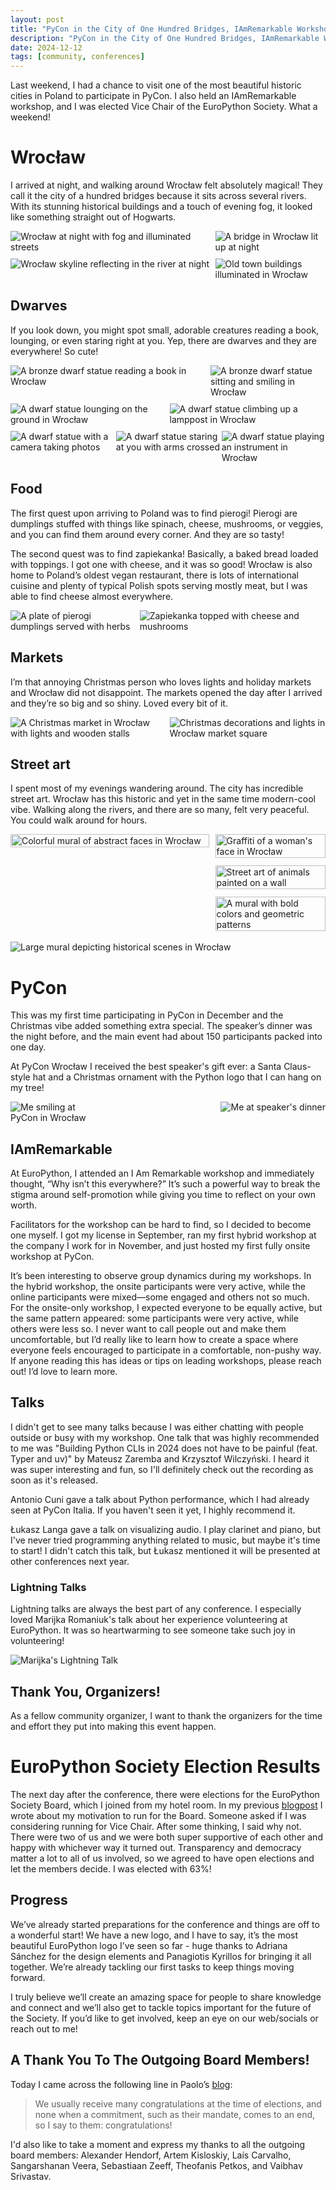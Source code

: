```yaml
---
layout: post
title: "PyCon in the City of One Hundred Bridges, IAmRemarkable Workshop, and EPS Election Results"
description: "PyCon in the City of One Hundred Bridges, IAmRemarkable Workshop, and EPS Election Results"
date: 2024-12-12
tags: [community, conferences]
---
```

Last weekend, I had a chance to visit one of the most beautiful historic cities in Poland to participate in PyCon. I also held an IAmRemarkable workshop, and I was elected Vice Chair of the EuroPython Society. What a weekend!

# Wrocław
I arrived at night, and walking around Wrocław felt absolutely magical! They call it the city of a hundred bridges because it sits across several rivers. With its stunning historical buildings and a touch of evening fog, it looked like something straight out of Hogwarts.

<style>
  .image-row {
    display: flex;
    justify-content: space-between;
    margin-bottom: 10px; /* Adjust spacing between rows */
  }

  .image-row img {
    height: auto;
  }
</style>

<div class="image-row">
  <img src="./images/posts/pycon-wro/city-night2.jpg" alt="Wrocław at night with fog and illuminated streets" style="max-width: 64%;">
  <img src="./images/posts/pycon-wro/city-night4.jpg" alt="A bridge in Wrocław lit up at night" style="max-width: 35%;">
</div>

<div class="image-row">
  <img src="./images/posts/pycon-wro/city-night5.jpg" alt="Wrocław skyline reflecting in the river at night" style="max-width: 64%;">
  <img src="./images/posts/pycon-wro/city-night.jpg" alt="Old town buildings illuminated in Wrocław" style="max-width: 35%;">
</div>


## Dwarves
If you look down, you might spot small, adorable creatures reading a book, lounging, or even staring right at you. Yep, there are dwarves and they are everywhere! So cute! 

<div class="image-row">
  <img src="./images/posts/pycon-wro/dwarf7.jpg" alt="A bronze dwarf statue reading a book in Wrocław" style="max-width: 62.5%; height: auto;">
  <img src="./images/posts/pycon-wro/dwarf2.jpg" alt="A bronze dwarf statue sitting and smiling in Wrocław" style="max-width: 36.5%; height: auto;">
</div>

<div class="image-row">
  <img src="./images/posts/pycon-wro/dwarf6.jpg" alt="A dwarf statue lounging on the ground in Wrocław" style="max-width: 49.5%; height: auto;">
  <img src="./images/posts/pycon-wro/dwarf1.jpg" alt="A dwarf statue climbing up a lamppost in Wrocław" style="max-width: 49.5%; height: auto;">
</div>

<div class="image-row">
  <img src="./images/posts/pycon-wro/dwarf4.jpg" alt="A dwarf statue with a camera taking photos" style="max-width: 33%; height: auto;">
  <img src="./images/posts/pycon-wro/dwarf3.jpg" alt="A dwarf statue staring at you with arms crossed" style="max-width: 33%; height: auto;">
  <img src="./images/posts/pycon-wro/dwarf5.jpg" alt="A dwarf statue playing an instrument in Wrocław" style="max-width: 33%; height: auto;">
</div>


## Food
The first quest upon arriving to Poland was to find pierogi! Pierogi are dumplings stuffed with things like spinach, cheese, mushrooms, or veggies, and you can find them around every corner. And they are so tasty!

The second quest was to find zapiekanka! Basically, a baked bread loaded with toppings. I got one with cheese, and it was so good! Wrocław is also home to Poland’s oldest vegan restaurant, there is lots of international cuisine and plenty of typical Polish spots serving mostly meat, but I was able to find cheese almost everywhere. 

<div style="display: flex; justify-content: space-between;">
  <img src="./images/posts/pycon-wro/food2.jpg" alt="A plate of pierogi dumplings served with herbs" style="max-width: 40%; height: auto;">
  <img src="./images/posts/pycon-wro/food3.jpg" alt="Zapiekanka topped with cheese and mushrooms" style="max-width: 59%; height: auto;">
</div>

## Markets
I’m that annoying Christmas person who loves lights and holiday markets and Wrocław did not disappoint. The markets opened the day after I arrived and they’re so big and so shiny. Loved every bit of it.

<div style="display: flex; justify-content: space-between;">
  <img src="./images/posts/pycon-wro/markets.jpg" alt="A Christmas market in Wrocław with lights and wooden stalls" style="max-width: 49.5%; height: auto;">
  <img src="./images/posts/pycon-wro/markets2.jpg" alt="Christmas decorations and lights in Wrocław market square" style="max-width: 49.5%; height: auto;">
</div>

## Street art
I spent most of my evenings wandering around. The city has incredible street art. Wrocław has this historic and yet in the same time modern-cool vibe. Walking along the rivers, and there are so many, felt very peaceful. You could walk around for hours.

<div style="display: flex; justify-content: space-between; align-items: flex-start;">
  <!-- First Image on the Left -->
  <div style="flex: 0.9; margin-right: 10px;">
    <img src="./images/posts/pycon-wro/art4.jpg" alt="Colorful mural of abstract faces in Wrocław" style="width: 100%; height: auto;">
  </div>

  <!-- Three Images Stacked on the Right -->
  <div style="display: flex; flex-direction: column; gap: 12px; flex: 0.5;">
    <img src="./images/posts/pycon-wro/art.jpg" alt="Graffiti of a woman's face in Wrocław" style="width: 100%; height: auto;">
    <img src="./images/posts/pycon-wro/art2.jpg" alt="Street art of animals painted on a wall" style="width: 100%; height: auto;">
    <img src="./images/posts/pycon-wro/art3.jpg" alt="A mural with bold colors and geometric patterns" style="width: 100%; height: auto;">
  </div>
</div>

<br>

<div style="display: flex; justify-content: space-between;">
  <img src="./images/posts/pycon-wro/art5.jpg" alt="Large mural depicting historical scenes in Wrocław" style="max-width: 99%; height: auto;">
</div>

# PyCon 
This was my first time participating in PyCon in December and the Christmas vibe added something extra special. The speaker’s dinner was the night before, and the main event had about 150 participants packed into one day. 

At PyCon Wrocław I received the best speaker's gift ever: a Santa Claus-style hat and a Christmas ornament with the Python logo that I can hang on my tree!

<div style="display: flex; justify-content: space-between;">
  <img src="./images/posts/pycon-wro/me2.jpg" alt="Me smiling at PyCon in Wrocław" style="max-width: 30%; height: auto;">
  <img src="./images/posts/pycon-wro/speakersdinner.jpg" alt="Me at speaker's dinner" style="max-width: 69%; height: auto;">
</div>

## IAmRemarkable
At EuroPython, I attended an I Am Remarkable workshop and immediately thought, “Why isn’t this everywhere?” It’s such a powerful way to break the stigma around self-promotion while giving you time to reflect on your own worth.

Facilitators for the workshop can be hard to find, so I decided to become one myself. I got my license in September, ran my first hybrid workshop at the company I work for in November, and just hosted my first fully onsite workshop at PyCon.


It’s been interesting to observe group dynamics during my workshops. In the hybrid workshop, the onsite participants were very active, while the online participants were mixed—some engaged and others not so much. For the onsite-only workshop, I expected everyone to be equally active, but the same pattern appeared: some participants were very active, while others were less so. I never want to call people out and make them uncomfortable, but I’d really like to learn how to create a space where everyone feels encouraged to participate in a comfortable, non-pushy way. If anyone reading this has ideas or tips on leading workshops, please reach out! I’d love to learn more.

## Talks 
I didn't get to see many talks because I was either chatting with people outside or busy with my workshop. One talk that was highly recommended to me was "Building Python CLIs in 2024 does not have to be painful (feat. Typer and uv)" by Mateusz Zaremba and Krzysztof Wilczyński. I heard it was super interesting and fun, so I'll definitely check out the recording as soon as it's released.

Antonio Cuni gave a talk about Python performance, which I had already seen at PyCon Italia. If you haven't seen it yet, I highly recommend it.

Łukasz Langa gave a talk on visualizing audio. I play clarinet and piano, but I've never tried programming anything related to music, but maybe it's time to start! I didn't catch this talk, but Łukasz mentioned it will be presented at other conferences next year.

### Lightning Talks
Lightning talks are always the best part of any conference. I especially loved Marijka Romaniuk's talk about her experience volunteering at EuroPython. It was so heartwarming to see someone take such joy in volunteering!

<img src="./images/posts/pycon-wro/lt.jpg" alt="Marijka's Lightning Talk" style="max-width: 50%; height: auto;">

## Thank You, Organizers! 
As a fellow community organizer, I want to thank the organizers for the time and effort they put into making this event happen.

# EuroPython Society Election Results
The next day after the conference, there were elections for the EuroPython Society Board, which I joined from my hotel room. In my previous [blogpost](https://clytaemnestra.github.io/tech-blog/eps-elections) I wrote about my motivation to run for the Board. Someone asked if I was considering running for Vice Chair. After some thinking, I said why not. There were two of us and we were both super supportive of each other and happy with whichever way it turned out. Transparency and democracy matter a lot to all of us involved, so we agreed to have open elections and let the members decide. I was elected with 63%!

## Progress
We’ve already started preparations for the conference and things are off to a wonderful start! We have a new logo, and I have to say, it’s the most beautiful EuroPython logo I’ve seen so far - huge thanks to Adriana Sánchez for the design elements and Panagiotis Kyrillos for bringing it all together. We’re already tackling our first tasks to keep things moving forward.

I truly believe we’ll create an amazing space for people to share knowledge and connect and we’ll also get to tackle topics important for the future of the Society. If you’d like to get involved, keep an eye on our web/socials or reach out to me!

## A Thank You To The Outgoing Board Members!
Today I came across the following line in Paolo’s [blog](https://www.paulox.net/2024/12/11/my-first-dsf-board-meeting/):

> We usually receive many congratulations at the time of elections, and none when a commitment, such as their mandate, comes to an end, so I say to them: congratulations!

I'd also like to take a moment and express my thanks to all the outgoing board members: Alexander Hendorf, Artem Kisloskiy, Laís Carvalho, Sangarshanan Veera, Sebastiaan Zeeff, Theofanis Petkos, and Vaibhav Srivastav.